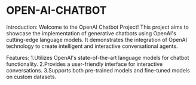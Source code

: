 # OPEN-AI-CHATBOT
Introduction:
Welcome to the OpenAI Chatbot Project! This project aims to showcase the implementation of generative chatbots using OpenAI's cutting-edge language models. It demonstrates the integration of OpenAI technology to create intelligent and interactive conversational agents.

Features:
1.Utilizes OpenAI's state-of-the-art language models for chatbot functionality.
2.Provides a user-friendly interface for interactive conversations.
3.Supports both pre-trained models and fine-tuned models on custom datasets.
